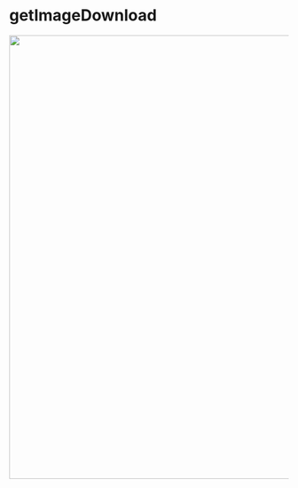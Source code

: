 # getImageDownload



<img src="https://github.com/shutokawabata0723/getImageDownload/blob/master/getImageDownload.gif" width="800">
